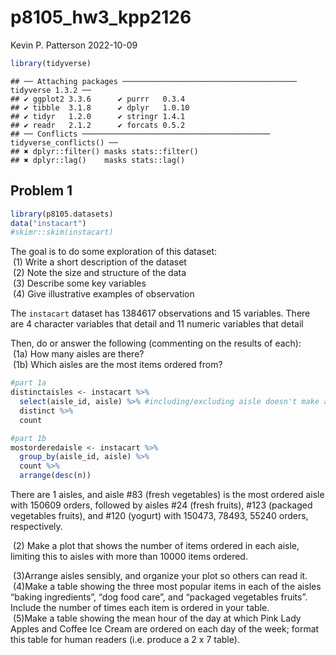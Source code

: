 p8105_hw3_kpp2126
================
Kevin P. Patterson
2022-10-09

``` r
library(tidyverse)
```

    ## ── Attaching packages ─────────────────────────────────────── tidyverse 1.3.2 ──
    ## ✔ ggplot2 3.3.6      ✔ purrr   0.3.4 
    ## ✔ tibble  3.1.8      ✔ dplyr   1.0.10
    ## ✔ tidyr   1.2.0      ✔ stringr 1.4.1 
    ## ✔ readr   2.1.2      ✔ forcats 0.5.2 
    ## ── Conflicts ────────────────────────────────────────── tidyverse_conflicts() ──
    ## ✖ dplyr::filter() masks stats::filter()
    ## ✖ dplyr::lag()    masks stats::lag()

## Problem 1

``` r
library(p8105.datasets)
data("instacart")
#skimr::skim(instacart)
```

The goal is to do some exploration of this dataset:  
 (1) Write a short description of the dataset  
 (2) Note the size and structure of the data  
 (3) Describe some key variables  
 (4) Give illustrative examples of observation

The `instacart` dataset has 1384617 observations and 15 variables. There
are 4 character variables that detail and 11 numeric variables that
detail

Then, do or answer the following (commenting on the results of each):  
 (1a) How many aisles are there?  
 (1b) Which aisles are the most items ordered from?

``` r
#part 1a
distinctaisles <- instacart %>%
  select(aisle_id, aisle) %>% #including/excluding aisle doesn't make any difference in the final count
  distinct %>%
  count

#part 1b
mostorderedaisle <- instacart %>%
  group_by(aisle_id, aisle) %>%
  count %>%
  arrange(desc(n))
```

There are 1 aisles, and aisle \#83 (fresh vegetables) is the most
ordered aisle with 150609 orders, followed by aisles \#24 (fresh
fruits), \#123 (packaged vegetables fruits), and \#120 (yogurt) with
150473, 78493, 55240 orders, respectively.

 (2) Make a plot that shows the number of items ordered in each aisle,
limiting this to aisles with more than 10000 items ordered.

 (3)Arrange aisles sensibly, and organize your plot so others can read
it.  
 (4)Make a table showing the three most popular items in each of the
aisles “baking ingredients”, “dog food care”, and “packaged vegetables
fruits”. Include the number of times each item is ordered in your
table.  
 (5)Make a table showing the mean hour of the day at which Pink Lady
Apples and Coffee Ice Cream are ordered on each day of the week; format
this table for human readers (i.e. produce a 2 x 7 table).
